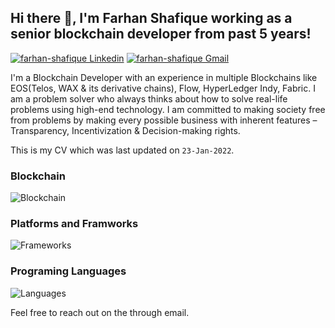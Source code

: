 <h2> Hi there 👋, I'm Farhan Shafique working as a senior blockchain developer from past 5 years! </h2>
    
[![farhan-shafique Linkedin](https://img.shields.io/badge/LinkedIn-0077B5?style=for-the-badge&logo=linkedin&logoColor=white)](https://www.linkedin.com/in/farhan-shafique/)
[![farhan-shafique Gmail](https://img.shields.io/badge/Gmail-D14836?style=for-the-badge&logo=gmail&logoColor=white)](https://mail.google.com/mail/u/farhan.shafique1994@gmail.com)


I'm a Blockchain Developer with an experience in multiple Blockchains like EOS(Telos, WAX & its derivative chains), Flow, HyperLedger Indy, Fabric.
I am a problem solver who always thinks about how to solve real-life problems using high-end technology. I am committed to making society free from problems by making every possible business with inherent features – Transparency, Incentivization & Decision-making rights.

This is my CV which was last updated on `23-Jan-2022`.

### Blockchain
 <img src="./images/blockchains.png" alt="Blockchain" /> 
 
### Platforms and Framworks
 <img src="./images/framwworks.png" alt="Frameworks" /> 
 
### Programing Languages
 <img src="./images/languages.png" alt="Languages" /> 

Feel free to reach out on the through email.
